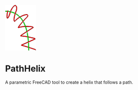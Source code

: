 <img src="PathHelix.svg" width=100>

# PathHelix
A parametric FreeCAD tool to create a helix that follows a path.

